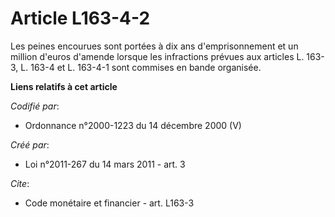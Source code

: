 # Article L163-4-2

Les peines encourues sont portées à dix ans d'emprisonnement et un million d'euros d'amende lorsque les infractions prévues
aux articles L. 163-3, L. 163-4 et L. 163-4-1 sont commises en bande organisée.

**Liens relatifs à cet article**

_Codifié par_:

  - Ordonnance n°2000-1223 du 14 décembre 2000 (V)

_Créé par_:

  - Loi n°2011-267 du 14 mars 2011 - art. 3

_Cite_:

  - Code monétaire et financier - art. L163-3
